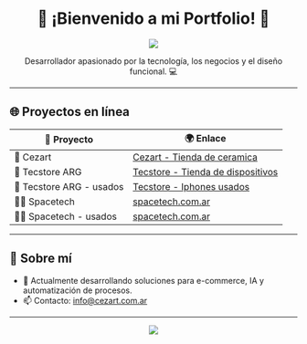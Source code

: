<h1 align="center">🎨 ¡Bienvenido a mi Portfolio! 🚀</h1>

<p align="center">
  <img src="https://capsule-render.vercel.app/api?type=waving&color=6C63FF&height=120&section=header&text=Hola,%20soy%20Jero!&fontSize=35&fontColor=ffffff" />
</p>

<p align="center">
  Desarrollador apasionado por la tecnología, los negocios y el diseño funcional. 💻<br>
</p>

---

## 🌐 Proyectos en línea

| 🌟 Proyecto       | 🌍 Enlace                                     |
|------------------|----------------------------------------------|
| 🧠 Cezart         | [Cezart - Tienda de ceramica](https://cezart.com.ar)       |
| 🛒 Tecstore ARG   | [Tecstore - Tienda de dispositivos](https://tecstorearg.com)   |
| 🛒 Tecstore ARG - usados    | [Tecstore - Iphones usados](https://tecstorearg.com/iphones-seminuevos) |
| 👨‍🚀 Spacetech     | [spacetech.com.ar](https://spacetech.ar) |
| 👨‍🚀 Spacetech - usados    | [spacetech.com.ar](https://spacetech.ar) |

---

## 🚀 Sobre mí

- 🔭 Actualmente desarrollando soluciones para e-commerce, IA y automatización de procesos.
- 📫 Contacto: [info@cezart.com.ar](mailto:jeroabdalala@gmail.com)

---

<p align="center">
  <img src="https://capsule-render.vercel.app/api?type=waving&color=6C63FF&height=120&section=footer"/>
</p>
